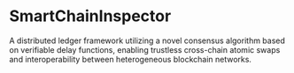 # SmartChainInspector
A distributed ledger framework utilizing a novel consensus algorithm based on verifiable delay functions, enabling trustless cross-chain atomic swaps and interoperability between heterogeneous blockchain networks.
